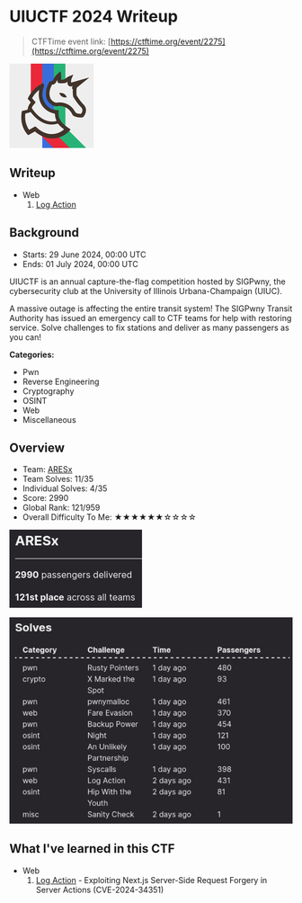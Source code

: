 # UIUCTF 2024 Writeup

> CTFTime event link: [https://ctftime.org/event/2275](https://ctftime.org/event/2275)

![](https://raw.githubusercontent.com/siunam321/CTF-Writeups/main/UIUCTF-2024/images/banner.png)

## Writeup

- Web
    1. [Log Action](https://siunam321.github.io/ctf/UIUCTF-2024/Web/Log-Action/)

## Background

- Starts: 29 June 2024, 00:00 UTC
- Ends: 01 July 2024, 00:00 UTC

UIUCTF is an annual capture-the-flag competition hosted by SIGPwny, the cybersecurity club at the University of Illinois Urbana-Champaign (UIUC).

A massive outage is affecting the entire transit system! The SIGPwny Transit Authority has issued an emergency call to CTF teams for help with restoring service. Solve challenges to fix stations and deliver as many passengers as you can!

**Categories:**

- Pwn
- Reverse Engineering
- Cryptography
- OSINT
- Web
- Miscellaneous

## Overview

- Team: [ARESx](https://ctftime.org/team/128734)
- Team Solves: 11/35
- Individual Solves: 4/35
- Score: 2990
- Global Rank: 121/959
- Overall Difficulty To Me: ★★★★★★☆☆☆☆

![](https://raw.githubusercontent.com/siunam321/CTF-Writeups/main/UIUCTF-2024/images/score.png)

![](https://raw.githubusercontent.com/siunam321/CTF-Writeups/main/UIUCTF-2024/images/solves.png)

## What I've learned in this CTF

- Web
    1. [Log Action](https://siunam321.github.io/ctf/UIUCTF-2024/Web/Log-Action/) - Exploiting Next.js Server-Side Request Forgery in Server Actions (CVE-2024-34351)